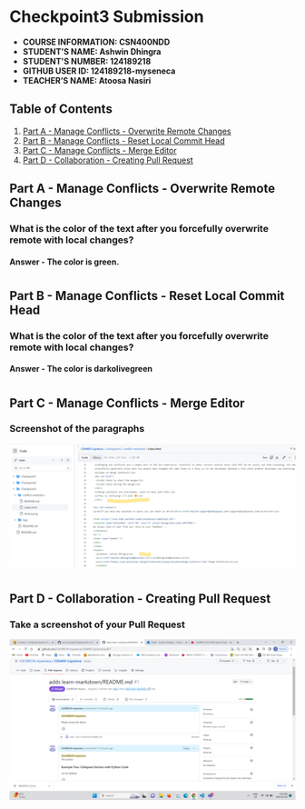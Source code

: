 # Checkpoint3 Submission

- **COURSE INFORMATION: CSN400NDD**
- **STUDENT’S NAME: Ashwin Dhingra**
- **STUDENT'S NUMBER: 124189218**
- **GITHUB USER ID: 124189218-myseneca**
- **TEACHER’S NAME: Atoosa Nasiri**

## Table of Contents
1. [Part A - Manage Conflicts - Overwrite Remote Changes](#header1)
2. [Part B - Manage Conflicts - Reset Local Commit Head](#header2)
3. [Part C - Manage Conflicts - Merge Editor](#header3)
4. [Part D - Collaboration - Creating Pull Request](#header4)


##  Part A - Manage Conflicts - Overwrite Remote Changes

### What is the color of the text after you forcefully overwrite remote with local changes?

#### Answer - The color is green.
# 
##  Part B - Manage Conflicts - Reset Local Commit Head

### What is the color of the text after you forcefully overwrite remote with local changes?

#### Answer - The color is darkolivegreen
#
##  Part C - Manage Conflicts - Merge Editor

### Screenshot of the paragraphs

<img src="Screenshots/Screenshot-PART-C.png" alt="Screenshot" title="Screenshot">

#



## Part D - Collaboration - Creating Pull Request

### Take a screenshot of your Pull Request

<img src="Screenshots/Screenshot-PART-D.png" alt="Screenshot" title="Screenshot">
